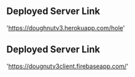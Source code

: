 ## Deployed Server Link ##

'https://doughnutv3.herokuapp.com/hole'


## Deployed Server Link ##

'https://dougnutv3client.firebaseapp.com/'
